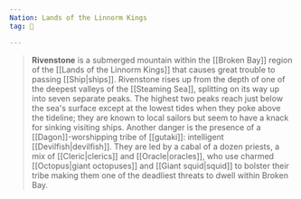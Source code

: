 ```yaml
---
Nation: Lands of the Linnorm Kings
tag: 🌃

---
```


> **Rivenstone** is a submerged mountain within the [[Broken Bay]] region of the [[Lands of the Linnorm Kings]] that causes great trouble to passing [[Ship|ships]]. Rivenstone rises up from the depth of one of the deepest valleys of the [[Steaming Sea]], splitting on its way up into seven separate peaks. The highest two peaks reach just below the sea's surface except at the lowest tides when they poke above the tideline; they are known to local sailors but seem to have a knack for sinking visiting ships. Another danger is the presence of a [[Dagon]]-worshipping tribe of [[gutaki]]: intelligent [[Devilfish|devilfish]]. They are led by a cabal of a dozen priests, a mix of [[Cleric|clerics]] and [[Oracle|oracles]], who use charmed [[Octopus|giant octopuses]] and [[Giant squid|squid]] to bolster their tribe making them one of the deadliest threats to dwell within Broken Bay.




